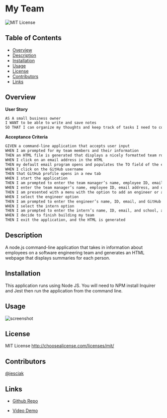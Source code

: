 # My Team

 ![MIT License](https://img.shields.io/badge/license-MIT-brightgreen)
## Table of Contents 

- [Overview](#overview)
- [Description](#description)
- [Installation](#installation)
- [Usage](#usage)
- [License](#license)
- [Contributors](#contributors)
- [Links](#links)

## Overview

**User Story**<br>

```md
AS A small business owner
I WANT to be able to write and save notes
SO THAT I can organize my thoughts and keep track of tasks I need to complete
```

**Acceptance Criteria**<br>

```md
GIVEN a command-line application that accepts user input
WHEN I am prompted for my team members and their information
THEN an HTML file is generated that displays a nicely formatted team roster based on user input
WHEN I click on an email address in the HTML
THEN my default email program opens and populates the TO field of the email with the address
WHEN I click on the GitHub username
THEN that GitHub profile opens in a new tab
WHEN I start the application
THEN I am prompted to enter the team manager’s name, employee ID, email address, and office number
WHEN I enter the team manager’s name, employee ID, email address, and office number
THEN I am presented with a menu with the option to add an engineer or an intern or to finish building my team
WHEN I select the engineer option
THEN I am prompted to enter the engineer’s name, ID, email, and GitHub username, and I am taken back to the menu
WHEN I select the intern option
THEN I am prompted to enter the intern’s name, ID, email, and school, and I am taken back to the menu
WHEN I decide to finish building my team
THEN I exit the application, and the HTML is generated
```

## Description
A node.js command-line application that takes in information about employees on a software engineering team and generates an HTML webpage that displays summaries for each person.

## Installation

This application runs using Node JS. You will need to NPM install Inquirer and Jest then run the application from the command line. 

## Usage


 ![screenshot](./images/)
 
## License
MIT License
  http://choosealicense.com/licenses/mit/<br>

## Contributors

[@jesciak](https://github.com/jesciak/)

## Links
- [Github Repo](https://github.com/jesciak/my-team-10.git)

- [Video Demo](https://)
